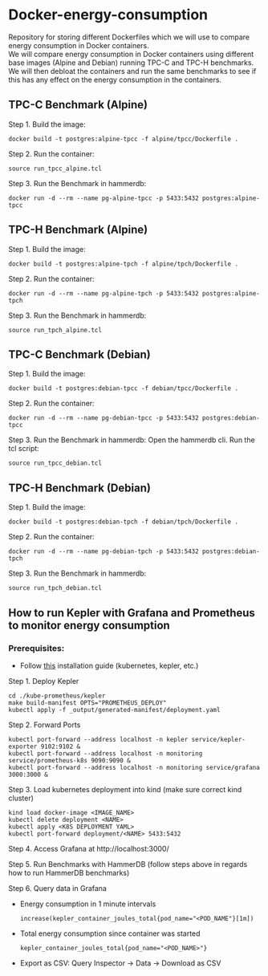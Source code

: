 # Docker-energy-consumption

Repository for storing different Dockerfiles which we will use to compare energy consumption in Docker containers.</br>
We will compare energy consumption in Docker containers using different base images (Alpine and Debian) running TPC-C and TPC-H benchmarks.</br>
We will then debloat the containers and run the same benchmarks to see if this has any effect on the energy consumption in the containers.</br>

## TPC-C Benchmark (Alpine)
Step 1. Build the image:
```
docker build -t postgres:alpine-tpcc -f alpine/tpcc/Dockerfile .

```
Step 2. Run the container:
```
source run_tpcc_alpine.tcl

```

Step 3. Run the Benchmark in hammerdb:
```
docker run -d --rm --name pg-alpine-tpcc -p 5433:5432 postgres:alpine-tpcc

```

## TPC-H Benchmark (Alpine)
Step 1. Build the image:
```
docker build -t postgres:alpine-tpch -f alpine/tpch/Dockerfile .

```
Step 2. Run the container:
```
docker run -d --rm --name pg-alpine-tpch -p 5433:5432 postgres:alpine-tpch

```

Step 3. Run the Benchmark in hammerdb:
```
source run_tpch_alpine.tcl

```

## TPC-C Benchmark (Debian)
Step 1. Build the image:
```
docker build -t postgres:debian-tpcc -f debian/tpcc/Dockerfile .

```
Step 2. Run the container:
```
docker run -d --rm --name pg-debian-tpcc -p 5433:5432 postgres:debian-tpcc

```

Step 3. Run the Benchmark in hammerdb:
Open the hammerdb cli.
Run the tcl script:
```
source run_tpcc_debian.tcl

```

## TPC-H Benchmark (Debian)
Step 1. Build the image:
```
docker build -t postgres:debian-tpch -f debian/tpch/Dockerfile .

```
Step 2. Run the container:
```
docker run -d --rm --name pg-debian-tpch -p 5433:5432 postgres:debian-tpch

```

Step 3. Run the Benchmark in hammerdb:
```
source run_tpch_debian.tcl

```

## How to run Kepler with Grafana and Prometheus to monitor energy consumption
### Prerequisites:
* Follow [this](https://sustainable-computing.io/installation/kepler/) installation guide (kubernetes, kepler, etc.)

Step 1. Deploy Kepler
```
cd ./kube-prometheus/kepler
make build-manifest OPTS="PROMETHEUS_DEPLOY"
kubectl apply -f _output/generated-manifest/deployment.yaml
```

Step 2. Forward Ports
```
kubectl port-forward --address localhost -n kepler service/kepler-exporter 9102:9102 &
kubectl port-forward --address localhost -n monitoring service/prometheus-k8s 9090:9090 &
kubectl port-forward --address localhost -n monitoring service/grafana 3000:3000 &
```

Step 3. Load kubernetes deployment into kind (make sure correct kind cluster)
```
kind load docker-image <IMAGE_NAME>
kubectl delete deployment <NAME>
kubectl apply <K8S DEPLOYMENT YAML> 
kubectl port-forward deployment/<NAME> 5433:5432
```

Step 4. Access Grafana at http://localhost:3000/

Step 5. Run Benchmarks with HammerDB (follow steps above in regards how to run HammerDB benchmarks)

Step 6. Query data in Grafana
* Energy consumption in 1 minute intervals
  ```
  increase(kepler_container_joules_total{pod_name="<POD_NAME"}[1m])
  ```
* Total energy consumption since container was started
  ```
  kepler_container_joules_total{pod_name="<POD_NAME>"}
  ```
* Export as CSV: Query Inspector -> Data -> Download as CSV
